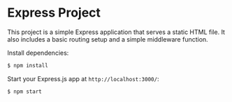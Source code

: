 # Express Project

This project is a simple Express application that serves a static HTML file. It also includes a basic routing setup and a simple middleware function.

Install dependencies:

```bash
$ npm install
```

Start your Express.js app at `http://localhost:3000/`:

```bash
$ npm start
```